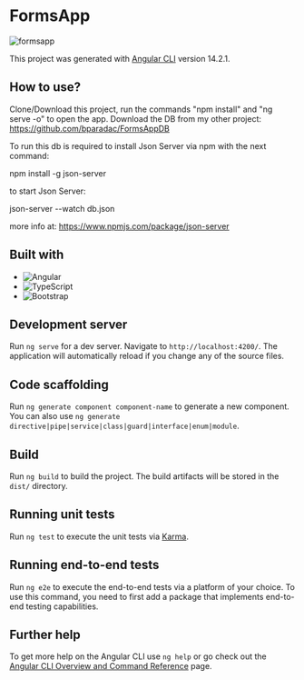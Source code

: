 # FormsApp

![formsapp](https://user-images.githubusercontent.com/51382458/198109993-e7726017-f985-4508-938f-c1602a59335b.png)


This project was generated with [Angular CLI](https://github.com/angular/angular-cli) version 14.2.1.

## How to use?

Clone/Download this project, run the commands "npm install" and "ng serve -o" to open the app.
Download the DB from my other project: https://github.com/bparadac/FormsAppDB

To run this db is required to install Json Server via npm with the next command:

npm install -g json-server

to start Json Server:

json-server --watch db.json

more info at: 
https://www.npmjs.com/package/json-server

## Built with

* ![Angular][Angular.io]
* ![TypeScript][TypeScript.io]
* ![Bootstrap][Bootstrap.io]

## Development server

Run `ng serve` for a dev server. Navigate to `http://localhost:4200/`. The application will automatically reload if you change any of the source files.

## Code scaffolding

Run `ng generate component component-name` to generate a new component. You can also use `ng generate directive|pipe|service|class|guard|interface|enum|module`.

## Build

Run `ng build` to build the project. The build artifacts will be stored in the `dist/` directory.

## Running unit tests

Run `ng test` to execute the unit tests via [Karma](https://karma-runner.github.io).

## Running end-to-end tests

Run `ng e2e` to execute the end-to-end tests via a platform of your choice. To use this command, you need to first add a package that implements end-to-end testing capabilities.

## Further help

To get more help on the Angular CLI use `ng help` or go check out the [Angular CLI Overview and Command Reference](https://angular.io/cli) page.

[Angular.io]: https://img.shields.io/badge/-Angular-red
[TypeScript.io]: https://img.shields.io/badge/-TypeScript-blue
[Bootstrap.io]: https://img.shields.io/badge/-Bootstrap%205-blueviolet
